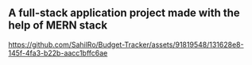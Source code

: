 ## A full-stack application project made with the help of MERN stack

https://github.com/SahilRo/Budget-Tracker/assets/91819548/131628e8-145f-4fa3-b22b-aacc1bffc6ae

